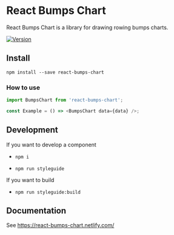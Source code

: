 # React Bumps Chart

React Bumps Chart is a library for drawing rowing bumps charts.

[![Version](https://img.shields.io/npm/v/react-bumps-chart.svg?style=flat-square)](https://www.npmjs.com/package/react-bumps-chart)

## Install

`npm install --save react-bumps-chart`

### How to use

```javascript
import BumpsChart from 'react-bumps-chart';

const Example = () => <BumpsChart data={data} />;
```

## Development

If you want to develop a component

- `npm i`

- `npm run styleguide`

If you want to build

- `npm run styleguide:build`

## Documentation

See https://react-bumps-chart.netlify.com/
